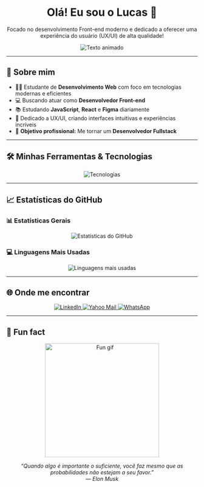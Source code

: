 <h1 align="center">Olá! Eu sou o Lucas 👋</h1>

<p align="center">
  Focado no desenvolvimento Front-end moderno e dedicado a oferecer uma experiência do usuário (UX/UI) de alta qualidade!
</p>

<p align="center">
  <img src="https://readme-typing-svg.herokuapp.com?font=Fira+Code&size=24&pause=1000&color=00BFFF&center=true&vCenter=true&width=500&lines=Especialista+em+Front-end+💻;Formado+em+UX%2FUI+Design+🎨;Focado+em+soluções+criativas+✨;Dedicado+a+eficiência+⚡;Unindo+design+e+desenvolvimento+🧠" alt="Texto animado" />
</p>

---

## 💼 Sobre mim

- 👨‍🎓 Estudante de **Desenvolvimento Web** com foco em tecnologias modernas e eficientes  
- 💻 Buscando atuar como **Desenvolvedor Front-end**  
- 📚 Estudando **JavaScript**, **React** e **Figma** diariamente  
- 🎨  Dedicado a UX/UI, criando interfaces intuitivas e experiências incríveis 
- 🚀 **Objetivo profissional:** Me tornar um **Desenvolvedor Fullstack**

---

## 🛠️ Minhas Ferramentas & Tecnologias

<p align="center">
  <img src="https://skillicons.dev/icons?i=html,css,js,react,figma,git,vscode" alt="Tecnologias" />
</p>

---

## 📈 Estatísticas do GitHub

### 📊 Estatísticas Gerais
<p align="center">
  <img src="https://github-readme-stats.vercel.app/api?username=Lucas-tech-silva&show_icons=true&theme=tokyonight&count_private=true&hide_border=true&card_width=450" alt="Estatísticas do GitHub" />
</p>

### 💻 Linguagens Mais Usadas
<p align="center">
  <img src="https://github-readme-stats.vercel.app/api/top-langs/?username=Lucas-tech-silva&layout=compact&theme=tokyonight&hide_border=true&card_width=450" alt="Linguagens mais usadas" />
</p>

---

## 🌐 Onde me encontrar

<p align="center">
  <a href="https://www.linkedin.com/in/lucas-silva-ab6360365/" target="_blank" rel="noopener noreferrer" aria-label="LinkedIn">
    <img src="https://img.shields.io/badge/LinkedIn-0A66C2?style=for-the-badge&logo=linkedin&logoColor=white" alt="LinkedIn"/>
  </a>

  <a href="mailto:lucassilva1710@yahoo.com?subject=Interesse%20em%20seu%20perfil%20no%20GitHub&body=Prezado%20Lucas%2C%0D%0A%0D%0AAnalisei%20seu%20perfil%20no%20GitHub%20e%20fiquei%20interessado%20em%20seu%20trabalho.%20Gostaria%20de%20iniciar%20um%20contato%20profissional.%0D%0A%0D%0AFico%20no%20aguardo%20de%20seu%20retorno." aria-label="Yahoo Mail">
    <img src="https://img.shields.io/badge/Yahoo-6001D2?style=for-the-badge&logo=yahoo&logoColor=white" alt="Yahoo Mail"/>
  </a>

  <a href="https://wa.me/5511995442274?text=Prezado%20Lucas%2C%20tudo%20bem%3F%20Tive%20acesso%20ao%20seu%20perfil%20no%20GitHub%20e%20gostaria%20de%20conversar%20sobre%20uma%20poss%C3%ADvel%20colabora%C3%A7%C3%A3o%20profissional.%20Aguardo%20seu%20retorno." target="_blank" rel="noopener noreferrer" aria-label="WhatsApp">
    <img src="https://img.shields.io/badge/WhatsApp-25D366?style=for-the-badge&logo=whatsapp&logoColor=white" alt="WhatsApp"/>
  </a>
</p>

---

## 🎉 Fun fact

<p align="center">
  <img src="https://media.giphy.com/media/qgQUggAC3Pfv687qPC/giphy.gif" width="300" alt="Fun gif"/>
</p>

<p align="center">
  <i>“Quando algo é importante o suficiente, você faz mesmo que as probabilidades não estejam a seu favor.” <br>
   — Elon Musk </i>
</p>
